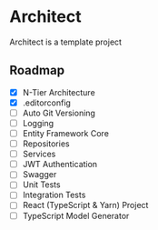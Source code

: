 # Architect

Architect is a template project

## Roadmap

- [x] N-Tier Architecture
- [x] .editorconfig
- [ ] Auto Git Versioning
- [ ] Logging
- [ ] Entity Framework Core
- [ ] Repositories
- [ ] Services
- [ ] JWT Authentication
- [ ] Swagger
- [ ] Unit Tests
- [ ] Integration Tests
- [ ] React (TypeScript & Yarn) Project
- [ ] TypeScript Model Generator
